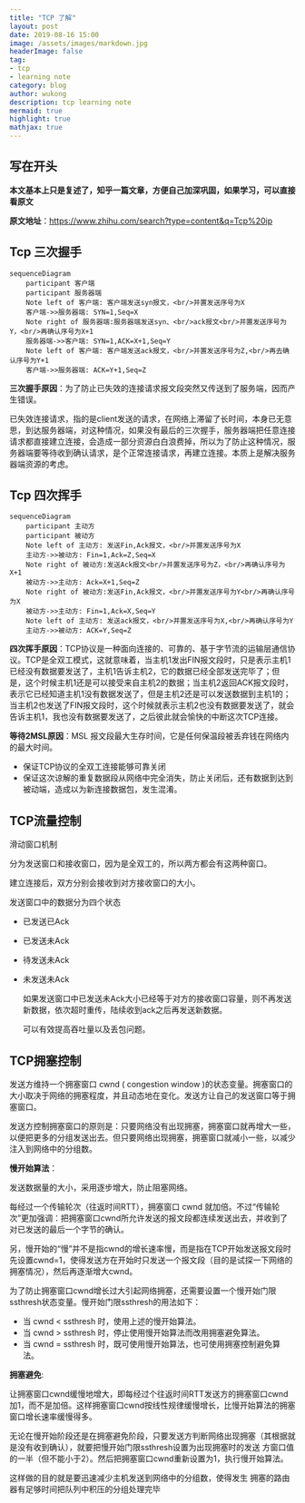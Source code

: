 ```yaml
---
title: "TCP 了解"
layout: post
date: 2019-08-16 15:00
image: /assets/images/markdown.jpg
headerImage: false
tag:
- tcp
- learning note
category: blog
author: wukong
description: tcp learning note
mermaid: true
highlight: true
mathjax: true
---
```


## 写在开头

**本文基本上只是复述了，知乎一篇文章，方便自己加深巩固，如果学习，可以直接看原文**

**原文地址**：https://www.zhihu.com/search?type=content&q=Tcp%20ip

## Tcp 三次握手

```mermaid
sequenceDiagram
    participant 客户端
    participant 服务器端
    Note left of 客户端: 客户端发送syn报文，<br/>并置发送序号为X
    客户端->>服务器端: SYN=1,Seq=X
    Note right of 服务器端:服务器端发送syn、<br/>ack报文<br/>并置发送序号为Y，<br/>再确认序号为X+1
    服务器端->>客户端: SYN=1,ACK=X+1,Seq=Y
    Note left of 客户端: 客户端发送ack报文，<br/>并置发送序号为Z,<br/>再去确认序号为Y+1
    客户端->>服务器端: ACK=Y+1,Seq=Z
```

**三次握手原因**：为了防止已失效的连接请求报文段突然又传送到了服务端，因而产生错误。

已失效连接请求，指的是client发送的请求，在网络上滞留了长时间，本身已无意思，到达服务器端，对这种情况，如果没有最后的三次握手，服务器端把任意连接请求都直接建立连接，会造成一部分资源白白浪费掉，所以为了防止这种情况，服务器端要等待收到确认请求，是个正常连接请求，再建立连接。本质上是解决服务器端资源的考虑。



## Tcp 四次挥手

```mermaid
sequenceDiagram
    participant 主动方
    participant 被动方
    Note left of 主动方: 发送Fin,Ack报文，<br/>并置发送序号为X
    主动方->>被动方: Fin=1,Ack=Z,Seq=X
    Note right of 被动方:发送Ack报文<br/>并置发送序号为Z，<br/>再确认序号为X+1
    被动方->>主动方: Ack=X+1,Seq=Z
    Note right of 被动方:发送Fin,Ack报文，<br/>并置发送序号为Y<br/>再确认序号为X
    被动方->>主动方: Fin=1,Ack=X,Seq=Y
    Note left of 主动方: 发送ack报文，<br/>并置发送序号为X,<br/>再确认序号为Y
    主动方->>被动方: ACK=Y,Seq=Z
```

**四次挥手原因**：TCP协议是一种面向连接的、可靠的、基于字节流的运输层通信协议。TCP是全双工模式，这就意味着，当主机1发出FIN报文段时，只是表示主机1已经没有数据要发送了，主机1告诉主机2，它的数据已经全部发送完毕了；但是，这个时候主机1还是可以接受来自主机2的数据；当主机2返回ACK报文段时，表示它已经知道主机1没有数据发送了，但是主机2还是可以发送数据到主机1的；当主机2也发送了FIN报文段时，这个时候就表示主机2也没有数据要发送了，就会告诉主机1，我也没有数据要发送了，之后彼此就会愉快的中断这次TCP连接。

**等待2MSL原因**：MSL 报文段最大生存时间，它是任何保温段被丢弃钱在网络内的最大时间。

- 保证TCP协议的全双工连接能够可靠关闭
- 保证这次谅解的重复数据段从网络中完全消失，防止关闭后，还有数据到达到被动端，造成以为新连接数据包，发生混淆。

## TCP流量控制

滑动窗口机制

分为发送窗口和接收窗口，因为是全双工的，所以两方都会有这两种窗口。

建立连接后，双方分别会接收到对方接收窗口的大小。

发送窗口中的数据分为四个状态

- 已发送已Ack

- 已发送未Ack

- 待发送未Ack

- 未发送未Ack

  如果发送窗口中已发送未Ack大小已经等于对方的接收窗口容量，则不再发送新数据，依次超时重传，陆续收到ack之后再发送新数据。

  可以有效提高吞吐量以及丢包问题。

## TCP拥塞控制

发送方维持一个拥塞窗口 cwnd ( congestion window )的状态变量。拥塞窗口的大小取决于网络的拥塞程度，并且动态地在变化。发送方让自己的发送窗口等于拥塞窗口。

发送方控制拥塞窗口的原则是：只要网络没有出现拥塞，拥塞窗口就再增大一些，以便把更多的分组发送出去。但只要网络出现拥塞，拥塞窗口就减小一些，以减少注入到网络中的分组数。



**慢开始算法**：

发送数据量的大小，采用逐步增大，防止阻塞网络。

每经过一个传输轮次（往返时间RTT），拥塞窗口 cwnd 就加倍。不过“传输轮次”更加强调：把拥塞窗口cwnd所允许发送的报文段都连续发送出去，并收到了对已发送的最后一个字节的确认。

另，慢开始的“慢”并不是指cwnd的增长速率慢，而是指在TCP开始发送报文段时先设置cwnd=1，使得发送方在开始时只发送一个报文段（目的是试探一下网络的拥塞情况），然后再逐渐增大cwnd。

为了防止拥塞窗口cwnd增长过大引起网络拥塞，还需要设置一个慢开始门限ssthresh状态变量。慢开始门限ssthresh的用法如下：

- 当 cwnd < ssthresh 时，使用上述的慢开始算法。
- 当 cwnd > ssthresh 时，停止使用慢开始算法而改用拥塞避免算法。
- 当 cwnd = ssthresh 时，既可使用慢开始算法，也可使用拥塞控制避免算法。

**拥塞避免**:

让拥塞窗口cwnd缓慢地增大，即每经过个往返时间RTT发送方的拥塞窗口cwnd加1，而不是加倍。这样拥塞窗口cwnd按线性规律缓慢增长，比慢开始算法的拥塞窗口增长速率缓慢得多。



无论在慢开始阶段还是在拥塞避免阶段，只要发送方判断网络出现拥塞（其根据就是没有收到确认），就要把慢开始门限ssthresh设置为出现拥塞时的发送 方窗口值的一半（但不能小于2）。然后把拥塞窗口cwnd重新设置为1，执行慢开始算法。

这样做的目的就是要迅速减少主机发送到网络中的分组数，使得发生 拥塞的路由器有足够时间把队列中积压的分组处理完毕


